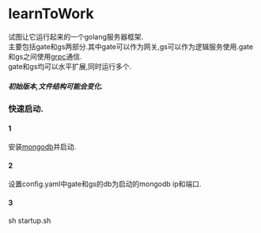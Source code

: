 # learnToWork
试图让它运行起来的一个golang服务器框架.<br>
主要包括gate和gs两部分.其中gate可以作为网关,gs可以作为逻辑服务使用.gate和gs之间使用[grpc](https://github.com/grpc/grpc-go)通信.<br>
gate和gs均可以水平扩展,同时运行多个.

##### 初始版本,文件结构可能会变化.

### 快速启动.
#### 1
安装[mongodb](https://www.mongodb.com/download-center?jmp=nav#atlas)并启动.
#### 2
设置config.yaml中gate和gs的db为启动的mongodb ip和端口.
#### 3
sh startup.sh
